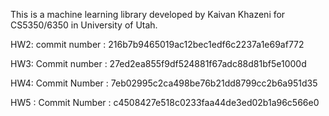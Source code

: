 This is a machine learning library developed by Kaivan Khazeni for CS5350/6350 in University of Utah.


HW2: commit number : 216b7b9465019ac12bec1edf6c2237a1e69af772

HW3: Commit number : 27ed2ea855f9df524881f67adc88d81bf5e1000d

HW4: Commit Number : 7eb02995c2ca498be76b21dd8799cc2b6a951d35

HW5 : Commit Number : c4508427e518c0233faa44de3ed02b1a96c566e0
